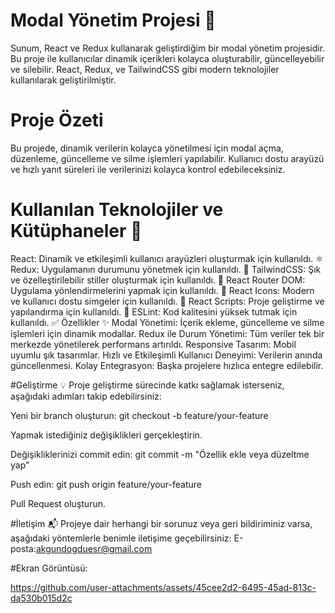 # Modal Yönetim Projesi 🎉
Sunum, React ve Redux kullanarak geliştirdiğim bir modal yönetim projesidir. Bu proje ile kullanıcılar dinamik içerikleri kolayca oluşturabilir, güncelleyebilir ve silebilir. React, Redux, ve TailwindCSS gibi modern teknolojiler kullanılarak geliştirilmiştir.

# Proje Özeti
Bu projede, dinamik verilerin kolayca yönetilmesi için modal açma, düzenleme, güncelleme ve silme işlemleri yapılabilir. Kullanıcı dostu arayüzü ve hızlı yanıt süreleri ile verilerinizi kolayca kontrol edebileceksiniz.

# Kullanılan Teknolojiler ve Kütüphaneler 🚀
React: Dinamik ve etkileşimli kullanıcı arayüzleri oluşturmak için kullanıldı. ⚛️
Redux: Uygulamanın durumunu yönetmek için kullanıldı. 🔄
TailwindCSS: Şık ve özelleştirilebilir stiller oluşturmak için kullanıldı. 🎨
React Router DOM: Uygulama yönlendirmelerini yapmak için kullanıldı. 🧭
React Icons: Modern ve kullanıcı dostu simgeler için kullanıldı. 🔲
React Scripts: Proje geliştirme ve yapılandırma için kullanıldı. 🔧
ESLint: Kod kalitesini yüksek tutmak için kullanıldı. ✅
Özellikler ✨
Modal Yönetimi: İçerik ekleme, güncelleme ve silme işlemleri için dinamik modallar.
Redux ile Durum Yönetimi: Tüm veriler tek bir merkezde yönetilerek performans artırıldı.
Responsive Tasarım: Mobil uyumlu şık tasarımlar.
Hızlı ve Etkileşimli Kullanıcı Deneyimi: Verilerin anında güncellenmesi.
Kolay Entegrasyon: Başka projelere hızlıca entegre edilebilir.

#Geliştirme 💡
Proje geliştirme sürecinde katkı sağlamak isterseniz, aşağıdaki adımları takip edebilirsiniz:

Yeni bir branch oluşturun:
git checkout -b feature/your-feature

Yapmak istediğiniz değişiklikleri gerçekleştirin.

Değişikliklerinizi commit edin:
git commit -m "Özellik ekle veya düzeltme yap"

Push edin:
git push origin feature/your-feature

Pull Request oluşturun.

#İletişim 📬
Projeye dair herhangi bir sorunuz veya geri bildiriminiz varsa, aşağıdaki yöntemlerle benimle iletişime geçebilirsiniz:
E-posta:akgundogduesr@gmail.com

#Ekran Görüntüsü:

https://github.com/user-attachments/assets/45cee2d2-6495-45ad-813c-da530b015d2c







